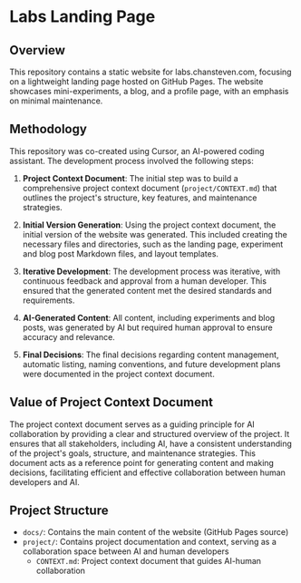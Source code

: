 # Labs Landing Page

## Overview
This repository contains a static website for labs.chansteven.com, focusing on a lightweight landing page hosted on GitHub Pages. The website showcases mini-experiments, a blog, and a profile page, with an emphasis on minimal maintenance.

## Methodology
This repository was co-created using Cursor, an AI-powered coding assistant. The development process involved the following steps:

1. **Project Context Document**: The initial step was to build a comprehensive project context document (`project/CONTEXT.md`) that outlines the project's structure, key features, and maintenance strategies.

2. **Initial Version Generation**: Using the project context document, the initial version of the website was generated. This included creating the necessary files and directories, such as the landing page, experiment and blog post Markdown files, and layout templates.

3. **Iterative Development**: The development process was iterative, with continuous feedback and approval from a human developer. This ensured that the generated content met the desired standards and requirements.

4. **AI-Generated Content**: All content, including experiments and blog posts, was generated by AI but required human approval to ensure accuracy and relevance.

5. **Final Decisions**: The final decisions regarding content management, automatic listing, naming conventions, and future development plans were documented in the project context document.

## Value of Project Context Document
The project context document serves as a guiding principle for AI collaboration by providing a clear and structured overview of the project. It ensures that all stakeholders, including AI, have a consistent understanding of the project's goals, structure, and maintenance strategies. This document acts as a reference point for generating content and making decisions, facilitating efficient and effective collaboration between human developers and AI.

## Project Structure
- `docs/`: Contains the main content of the website (GitHub Pages source)
- `project/`: Contains project documentation and context, serving as a collaboration space between AI and human developers
  - `CONTEXT.md`: Project context document that guides AI-human collaboration 